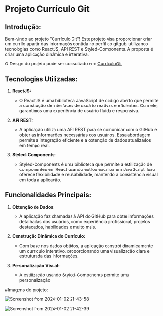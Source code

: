 # Projeto Currículo Git

## Introdução:

Bem-vindo ao projeto "Currículo Git"! Este projeto visa proporcionar criar um currílo apartir das informaçõs contida no perfil do gitgub, utilizando tecnologias como ReactJS, API REST e Styled-Components. A proposta é criar uma aplicação dinâmica e interativa.

O Design do projeto pode ser consultado em:
[CurriculoGit](https://marvelapp.com/prototype/9b662g7/screen/76186368/handoff)

## Tecnologias Utilizadas:

1. **ReactJS:**
   - O ReactJS é uma biblioteca JavaScript de código aberto que permite a construção de interfaces de usuário reativas e eficientes. Com ele, garantimos uma experiência de usuário fluida e responsiva.

2. **API REST:**
   - A aplicação utiliza uma API REST para se comunicar com o GitHub e obter as informações necessárias dos usuários. Essa abordagem permite a integração eficiente e a obtenção de dados atualizados em tempo real.

3. **Styled-Components:**
   - Styled-Components é uma biblioteca que permite a estilização de componentes em React usando estilos escritos em JavaScript. Isso oferece flexibilidade e reusabilidade, mantendo a consistência visual em toda a aplicação.

## Funcionalidades Principais:

1. **Obtenção de Dados:**
   - A aplicação faz chamadas à API do GitHub para obter informações detalhadas dos usuários, como experiência profissional, projetos destacados, habilidades e muito mais.

2. **Construção Dinâmica do Currículo:**
   - Com base nos dados obtidos, a aplicação constrói dinamicamente um currículo interativo, proporcionando uma visualização clara e estruturada das informações.

3. **Personalização Visual:**
   - A estilização usando Styled-Components permite uma personalização

#Imagens do projeto:  
  
![Screenshot from 2024-01-02 21-43-58](https://github.com/DevDemetrio/curriculoGit/assets/81098797/92208b57-d622-4170-aa84-e5dc51fa44a9)



![Screenshot from 2024-01-02 21-42-39](https://github.com/DevDemetrio/curriculoGit/assets/81098797/b785a4df-647d-4b80-9a99-9782281b4ae1)






